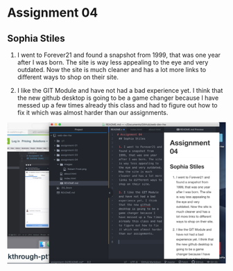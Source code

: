 # Assignment 04
 ## Sophia Stiles

 1. I went to Forever21 and found a snapshot from 1999, that was one year after I was born. The site is way less appealing to the eye and very outdated. Now the site is much cleaner and has a lot more links to different ways to shop on their site.

 2. I like the GIT Module and have not had a bad experience yet. I think that the new github desktop is going to be a game changer because I have messed up a few times already this class and had to figure out how to fix it which was almost harder than our assignments.

 ![Screenshot](./screenshot.png)
